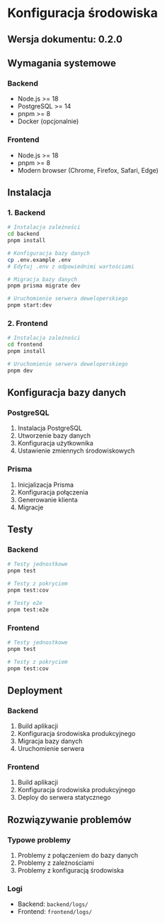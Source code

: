 # Konfiguracja środowiska

## Wersja dokumentu: 0.2.0

## Wymagania systemowe

### Backend
- Node.js >= 18
- PostgreSQL >= 14
- pnpm >= 8
- Docker (opcjonalnie)

### Frontend
- Node.js >= 18
- pnpm >= 8
- Modern browser (Chrome, Firefox, Safari, Edge)

## Instalacja

### 1. Backend

```bash
# Instalacja zależności
cd backend
pnpm install

# Konfiguracja bazy danych
cp .env.example .env
# Edytuj .env z odpowiednimi wartościami

# Migracja bazy danych
pnpm prisma migrate dev

# Uruchomienie serwera deweloperskiego
pnpm start:dev
```

### 2. Frontend

```bash
# Instalacja zależności
cd frontend
pnpm install

# Uruchomienie serwera deweloperskiego
pnpm dev
```

## Konfiguracja bazy danych

### PostgreSQL
1. Instalacja PostgreSQL
2. Utworzenie bazy danych
3. Konfiguracja użytkownika
4. Ustawienie zmiennych środowiskowych

### Prisma
1. Inicjalizacja Prisma
2. Konfiguracja połączenia
3. Generowanie klienta
4. Migracje

## Testy

### Backend
```bash
# Testy jednostkowe
pnpm test

# Testy z pokryciem
pnpm test:cov

# Testy e2e
pnpm test:e2e
```

### Frontend
```bash
# Testy jednostkowe
pnpm test

# Testy z pokryciem
pnpm test:cov
```

## Deployment

### Backend
1. Build aplikacji
2. Konfiguracja środowiska produkcyjnego
3. Migracja bazy danych
4. Uruchomienie serwera

### Frontend
1. Build aplikacji
2. Konfiguracja środowiska produkcyjnego
3. Deploy do serwera statycznego

## Rozwiązywanie problemów

### Typowe problemy
1. Problemy z połączeniem do bazy danych
2. Problemy z zależnościami
3. Problemy z konfiguracją środowiska

### Logi
- Backend: `backend/logs/`
- Frontend: `frontend/logs/` 